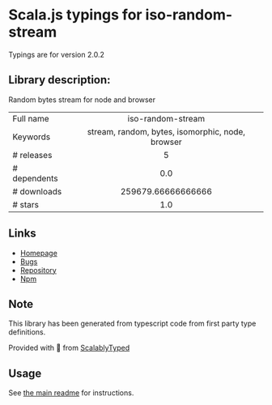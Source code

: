 
# Scala.js typings for iso-random-stream

Typings are for version 2.0.2

## Library description:
Random bytes stream for node and browser

|                    |                 |
| ------------------ | :-------------: |
| Full name          | iso-random-stream |
| Keywords           | stream, random, bytes, isomorphic, node, browser |
| # releases         | 5 |
| # dependents       | 0.0 |
| # downloads        | 259679.66666666666 |
| # stars            | 1.0 |

## Links
- [Homepage](https://github.com/hugomrdias/iso-random-stream#readme)
- [Bugs](https://github.com/hugomrdias/iso-random-stream/issues)
- [Repository](https://github.com/hugomrdias/iso-random-stream)
- [Npm](https://www.npmjs.com/package/iso-random-stream)
    


## Note
This library has been generated from typescript code from first party type definitions.

Provided with :purple_heart: from [ScalablyTyped](https://github.com/oyvindberg/ScalablyTyped)

## Usage
See [the main readme](../../readme.md) for instructions.


